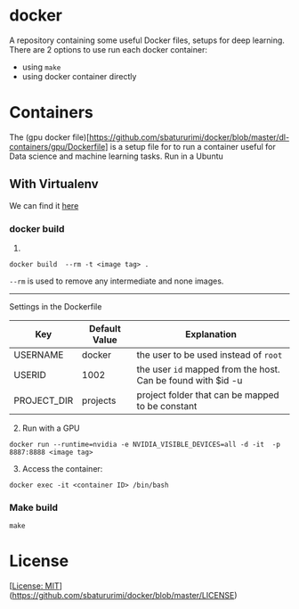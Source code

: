 # docker

A repository containing some useful Docker files, setups for deep learning.
There are 2 options to use run each docker container:
* using `make`
* using docker container directly

# Containers
The (gpu docker file)[https://github.com/sbatururimi/docker/blob/master/dl-containers/gpu/Dockerfile] is a setup file for to run a container useful for Data science and machine learning tasks.
Run in a Ubuntu

## With Virtualenv

We can find it [here](https://github.com/sbatururimi/docker/tree/master/dl-containers/gpu/docker%2Bvirtualenv)

###  docker build

1.

```
docker build  --rm -t <image tag> .
```

`--rm` is used to remove any intermediate and none images.

----
Settings in the Dockerfile

Key | Default  Value | Explanation
----|----------------|------------
USERNAME | docker | the user to be used instead of `root`
USERID | 1002 | the user `id` mapped from the host. Can be found with $id -u
PROJECT_DIR | projects | project folder that can be mapped to be constant

2. Run with a GPU

```
docker run --runtime=nvidia -e NVIDIA_VISIBLE_DEVICES=all -d -it  -p 8887:8888 <image tag>
```

3. Access the container:

```
docker exec -it <container ID> /bin/bash
```
### Make build 

```
make
```

# License

[[License: MIT](https://img.shields.io/badge/License-GPL%20v3-blue.svg)](https://github.com/sbatururimi/docker/blob/master/LICENSE)
